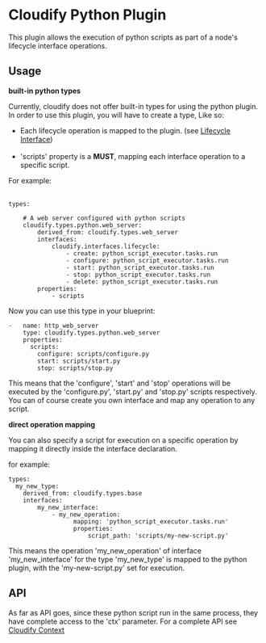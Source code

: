 # Cloudify Python Plugin

This plugin allows the execution of python scripts as part of a node's lifecycle interface operations.

## Usage

**built-in python types**

Currently, cloudify does not offer built-in types for using the python plugin. In order to use this plugin,
you will have to create a type, Like so:

* Each lifecycle operation is mapped to the plugin. (see [Lifecycle Interface](https://github.com/cloudify-cosmo/cloudify-manager/blob/develop/resources/rest-service/cloudify/types/types.yaml#L19)) <br><br>
* 'scripts' property is a <b>MUST</b>, mapping each interface operation to a specific script.

For example: <br><br>

    types:

        # A web server configured with python scripts
        cloudify.types.python.web_server:
            derived_from: cloudify.types.web_server
            interfaces:
                cloudify.interfaces.lifecycle:
                    - create: python_script_executor.tasks.run
                    - configure: python_script_executor.tasks.run
                    - start: python_script_executor.tasks.run
                    - stop: python_script_executor.tasks.run
                    - delete: python_script_executor.tasks.run
            properties:
                - scripts


Now you can use this type in your blueprint:

    -   name: http_web_server
        type: cloudify.types.python.web_server
        properties:
          scripts:
            configure: scripts/configure.py
            start: scripts/start.py
            stop: scripts/stop.py

This means that the 'configure', 'start' and 'stop' operations will be executed by the 'configure.py', 'start.py' and 'stop.py' scripts respectively. You can of course create you own interface and map any operation to any script.

**direct operation mapping**

You can also specify a script for execution on a specific operation by mapping it directly inside the interface declaration.

for example:

    types:
      my_new_type:
        derived_from: cloudify.types.base
        interfaces:
            my_new_interface:
                - my_new_operation:
                      mapping: 'python_script_executor.tasks.run'
                      properties:
                          script_path: 'scripts/my-new-script.py'

This means the operation 'my_new_operation' of interface 'my_new_interface' for the type 'my_new_type' is mapped to the python plugin, with the 'my-new-script.py' set for execution.

## API

As far as API goes, since these python script run in the same process, they have complete access to the 'ctx' parameter. For a complete API see [Cloudify Context](https://github.com/cloudify-cosmo/cloudify-plugins-common/blob/develop/cloudify/context.py)

